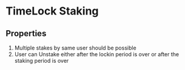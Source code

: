 # TimeLock Staking

## Properties

1. Multiple stakes by same user should be possible
2. User can Unstake either after the lockin period is over or after the staking period is over


